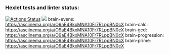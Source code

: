 ### Hexlet tests and linter status:
[![Actions Status](https://github.com/Yannapfl/frontend-project-44/workflows/hexlet-check/badge.svg)](https://github.com/Yannapfl/frontend-project-44/actions)
<a href="https://codeclimate.com/github/Yannapfl/frontend-project-44/maintainability"><img src="https://api.codeclimate.com/v1/badges/d751108909af6ed80924/maintainability" /></a>
brain-evens: https://asciinema.org/a/O9aE4BkxMNA10Fr7RLppBN0cX
brain-calc: https://asciinema.org/a/O9aE4BkxMNA10Fr7RLppBN0cX
brain-gcd: https://asciinema.org/a/O9aE4BkxMNA10Fr7RLppBN0cX
brain-progression: https://asciinema.org/a/O9aE4BkxMNA10Fr7RLppBN0cX
brain-prime: https://asciinema.org/a/O9aE4BkxMNA10Fr7RLppBN0cX

